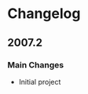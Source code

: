 Changelog
================================================================================

2007.2
--------------------------------------------------------------------------------

### Main Changes

* Initial project

<!--
### General Notes 

* Initial project

* ....

### Bug Fixes

* Fixed #1
* ...

### Other Changes

* ...

### General Notes

* ...
-->
